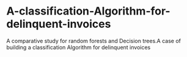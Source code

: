 # A-classification-Algorithm-for-delinquent-invoices
A comparative study for random forests and Decision trees.A case of building a classification Algorithm for delinquent invoices
